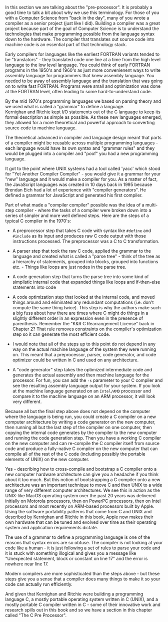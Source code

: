 In this section we are talking about the "pre-processor".  It is probably a good time to talk a bit about why we use this terminology.
For those of you with a Computer Science from "back in the day", many of you wrote a compiler as a senior project (just like I did).
Building a compiler was a great project because part of the goal of Computer Science is to understand the technologies that
make programming possible from the language syntax down to the hardware.   The compiler that translates out source code into machine
code is an essential part of that technology stack.

Early compilers for languages like the earliest FORTRAN variants tended to be "translators" - they translated code one line at a time
from the high level language to the low level language.  You could think of early FORTRAN programs in the 1950's and 1960's as just more
convenienent ways to write assembly language for programmers that knew assembly language.  You needed to be away of assembly language and
the translation that was going on to write fast FORTRAN.   Programs were small and optimization was done at the FORTRAN level, often
leading to some hard-to-understand code.

By the mid 1970's programming languages we based on parsing theory and we used what is called a "grammar" to define a language.  
Kernighan and Ritchie kept I/O statements out of the C language to keep its formal description as simple as possible.   As these new
languages emerged, they allowed for a more theoretical and powerful approach to converting source code to machine language.

The theoretical advanced in compiler and language design meant that parts of a compiler might be reusable across multiple programming
languages - each language would have its own syntax and "grammar rules" and they would be plugged into a compiler and "poof" you had a new
programming language.

It got to the point where UNIX systems had a tool called 'yacc' which stood for "Yet Another Compiler Compiler" - you would give
it a grammar for your "new" language and it would make a compiler for you.   As a matter of fact, the JavaScript languages was created in 10 days
back in 1995 because Brendan Eich had a lot of experience with "compiler generators".  He defined a grammar for JavaScript and generated
his first compiler.

Part of what made a "compiler compiler" possible was the idea of a multi-step compiler - where the tasks of a compiler were broken down
into a series of simpler and more well defined steps.  Here are the steps of a typical C compiler in the 1970's:

* A preprocessor step that takes C code with syntax like `#define` and `#include` as its input and produces raw C code output with those
instructions processed.  The preprocessor was a C to C transformation.

* A parser step that took the raw C code, applied the grammar to the language and created what is called a "parse tree" - think of the tree
as a hierarchy of statements, grouped into blocks, grouped into functions etc. - Things like loops are just nodes in the parse tree.

* A code generation step that turns the parse tree into some kind of simplistic internal code that expanded things like loops and if-then-else statements
into code

* A code optimization step that looked at the internal code, and moved things around and eliminated any redundant computations (i.e. don't compute the same
thing twice).  This step is why the authors make such a big fuss about how there are times where C might do things in a slightly different order in an
expression even in the presence of parenthesis.   Remember the "K&R C Rearrangement License" back in Chapter 2?  That rule removes constraints on the compiler's
optimization step so it can generate the most efficient code.

* I would note that all of the steps up to this point do not depend in any way on the actual machine language of the system they
were running on.   This meant that a preprocessor, parser, code generator, and code optimizer could be written in C and used on any architecture.

* A "code generator" step takes the optimized intermediate code and generates the actual assembly and then machine language for the processor.  For fun,
you can add the `-s` parameter to your C compiler and see the resulting assembly language output for your system.   If you look at the machine language
generated on an `Intel/AMD` processor and compare it to the machine language on an ARM processor, it will look very different.

Because all but the final step above does not depend on the computer where the language is being run, you
could create a C compiler on a new computer architecture by writing a code generator on the new
computer, then running all but the last step of the compiler on one computer, then copying the internal
code generates by the compiler to the new computer and running the code generation step.  Then you
have a working C compiler on the new computer and can re-compile the C compiler itself
from source code and produce a fully-native C compiler on the new computer that can compile all
of the rest of the C code (including possibly the portable elements of UNIX) on the new computer.

Yes - describing how to cross-compile and bootstrap a C compiler onto a new computer hardware architecture can give you a headache if you think about it too much.
But this notion of bootstrapping a C compiler onto a new architecture was an important technique to move C and then UNIX to a wide range of very
different computer architectures.  We see this in action as the UNIX-like MacOS operating system over the past 20 years was delivered initially on
Motorola processors, then on PowerPC processors, then on Intel processors and most recently on ARM-based processors built by Apple.  Using the
software portability patterns that come from C and UNIX and described by Kernighan and Ritchie in this book,
Apple now makes their own hardware that can be tuned and evolved over time as their operating system and application requirements dictate.

The use of a grammar to define a programming language is one of the reasons that syntax errors are so obtuse.  The compiler is not looking at your code like
a human - it is just following a set of rules to parse your code and it is stuck with something illogical and gives you a
message like "Unexpected statement, block or constant on line 17" and the error is nowhere near line 17.

Modern compilers are more sophisticated than the steps above - but these steps give you a sense that a compiler does many things to make it so your
code can actually run efficiently.

And given that Kernighan and Ritchie were building a programming language C, a mostly portable operating system written in C (UNIX), and a mostly portable
C compiler written in C - some of their innovative work and research spills out in this book and so we have a section in this chapter called "The C Pre Processor".


